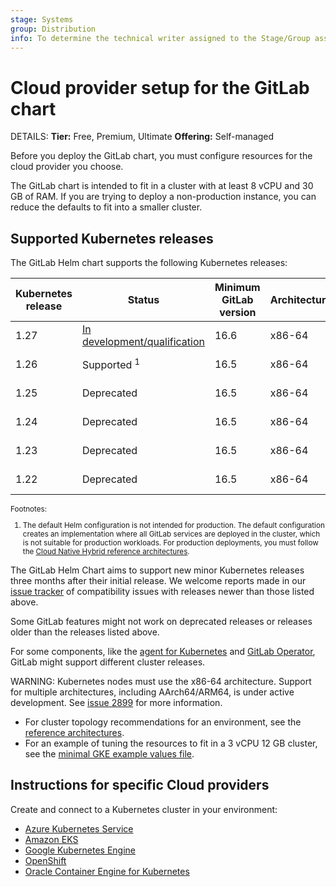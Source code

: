 ```yaml
---
stage: Systems
group: Distribution
info: To determine the technical writer assigned to the Stage/Group associated with this page, see https://handbook.gitlab.com/handbook/product/ux/technical-writing/#assignments
---
```


# Cloud provider setup for the GitLab chart

DETAILS:
**Tier:** Free, Premium, Ultimate
**Offering:** Self-managed

Before you deploy the GitLab chart, you must configure resources for
the cloud provider you choose.

The GitLab chart is intended to fit in a cluster with at least 8 vCPU
and 30 GB of RAM. If you are trying to deploy a non-production instance,
you can reduce the defaults to fit into a smaller cluster.

## Supported Kubernetes releases

The GitLab Helm chart supports the following Kubernetes releases:

| Kubernetes release | Status                       | Minimum GitLab version | Architectures | End of life |
|--------------------|------------------------------|------------------------|---------------|-------------|
| 1.27             | [In development/qualification](https://gitlab.com/groups/gitlab-org/-/epics/11320) | 16.6                   | x86-64        | 2024-06-28  |
| 1.26               | Supported   <sup>1<sup>      | 16.5                   | x86-64        | 2024-02-28  |
| 1.25               | Deprecated                   | 16.5                   | x86-64        | 2023-10-28  |
| 1.24               | Deprecated                   | 16.5                   | x86-64        | 2023-07-28  |
| 1.23               | Deprecated                   | 16.5                   | x86-64        | 2023-02-28  |
| 1.22               | Deprecated                   | 16.5                   | x86-64        | 2022-10-28  |

<html>
<small>Footnotes:
  <ol>
    <li>The default Helm configuration is not intended for production. The default configuration creates an implementation where all GitLab services are deployed in the cluster, which is not suitable for production workloads. For production deployments, you must follow the <a href="https://docs.gitlab.com/charts/installation/index.html#use-the-reference-architectures">Cloud Native Hybrid reference architectures</a>.</li>
  </ol>
</small>
</html>

The GitLab Helm Chart aims to support new minor Kubernetes releases three months after their initial release.
We welcome reports made in our [issue tracker](https://gitlab.com/gitlab-org/charts/gitlab/-/issues) of compatibility issues with releases newer than those listed above.

Some GitLab features might not work on deprecated releases or releases older than the releases listed above.

For some components, like the [agent for Kubernetes](https://docs.gitlab.com/ee/user/clusters/agent/#gitlab-agent-for-kubernetes-supported-cluster-versions) and [GitLab Operator](https://docs.gitlab.com/operator/installation.html#kubernetes), GitLab might support different cluster releases.

WARNING:
Kubernetes nodes must use the x86-64 architecture.
Support for multiple architectures, including AArch64/ARM64, is under active development.
See [issue 2899](https://gitlab.com/gitlab-org/charts/gitlab/-/issues/2899) for more information.

- For cluster topology recommendations for an environment, see the
  [reference architectures](https://docs.gitlab.com/ee/administration/reference_architectures/#available-reference-architectures).
- For an example of tuning the resources to fit in a 3 vCPU 12 GB cluster, see the
  [minimal GKE example values file](https://gitlab.com/gitlab-org/charts/gitlab/tree/master/examples/values-gke-minimum.yaml).

## Instructions for specific Cloud providers

Create and connect to a Kubernetes cluster in your environment:

- [Azure Kubernetes Service](aks.md)
- [Amazon EKS](eks.md)
- [Google Kubernetes Engine](gke.md)
- [OpenShift](openshift.md)
- [Oracle Container Engine for Kubernetes](oke.md)
